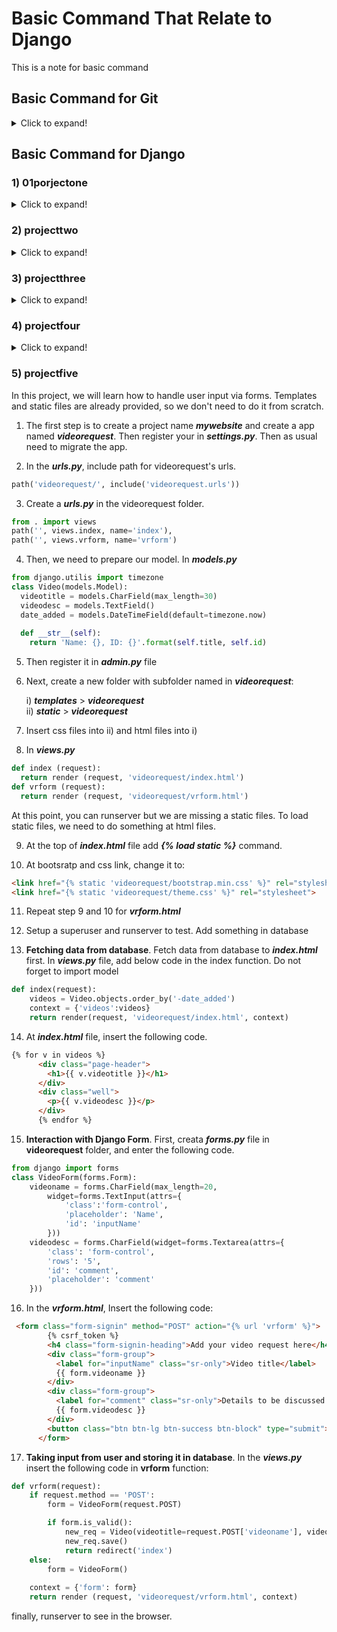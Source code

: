 # Basic Command That Relate to Django

This is a note for basic command

## Basic Command for Git
<details>
  <summary>Click to expand!</summary>
  
### 1) git config
**Utility** : To set your user name and email in the main configuration file.
  
**How to** : To check your name and email type in **_git config --global user.name_** and **_git config --global user.email_**. And to set your new email or name **_git config --global user.name = “Zarif”_** and **_git config --global user.email = “zarif9110@gmail.com”_**
  
### 2) git init
**Utility** : To initialise a git repository for a new or existing project.

**How to** : **_git init_** in the root of your project directory.

### 3) git clone
**Utility :** To copy a git repository from remote source, also sets the remote to original source so that you can pull again.

**How to : _git clone <:clone git url:>_**

### 4) git status
**Utility :** To check the status of files you’ve changed in your working directory, i.e, what all has changed since your last commit.

**How to : _git status_** in your working directory. lists out all the files that have been changed.

### 5) git add
**Utility :** adds changes to stage/index in your working directory.

**How to : _git add ._**

### 6) git commit
**Utility :** commits your changes and sets it to new commit object for your remote.

**How to : _git commit -m ”sweet little commit message”_**

### 7) git push/git pull
**Utility :** Push or Pull your changes to remote. If you have added and committed your changes and you want to push them. Or if your remote has updated and you want those latest changes.

**How to : _git pull <:remote:> <:branch:>_** and **_git push <:remote:> <:branch:>_**

### 8) git branch
**Utility :** Lists out all the branches.

**How to : _git branch_** or **_git branch -a_** to list all the remote branches as well.

### 9) git checkout
**Utility :** Switch to different branches

**How to : _git checkout <:branch:>_** or **_git checkout -b <:branch:>_** if you want to create and switch to a new branch.

### 10) git stash
**Utility :** Save changes that you don’t want to commit immediately.

**How to : _git stash_** in your working directory. **_git stash_** apply if you want to bring your saved changes back.

### 11) git merge
**Utility :** Merge two branches you were working on.

**How to :** Switch to branch you want to merge everything in. **_git merge <:branch_you_want_to_merge:>_**

### 12) git reset
**Utility :** You know when you commit changes that are not complete, this sets your index to the latest commit that you want to work on with.

**How to : _git reset <:mode:> <:COMMIT:>_**

### 13) git remote
**Utility :** To check what remote/source you have or add a new remote.

**How to : _git remote_** to check and list. And **_git remote add <:remote_url:>_**

</details>

## Basic Command for Django

### 1) 01porjectone
<details>
  <summary>Click to expand!</summary>
  
To create a new django project use below command:

**_django-admin startproject helloworld_**

after that, create an app in your project by using below command, your app folder will appear:

**_python manage.py startapp hola_**

At **_settings.py_** file at the main project folder, insert the name of your app in **INSTALLED_APPS**

In **_views.py_** file, you can create a simple httpresponse such as:

```python
from django.Http import HttpResponse
def homePageView(request):
  return HttpResponse('This will shown in the browser')
```
Then, create a **_urls.py_** file in **hola** folder and write the following code:
```python
from django.urls import path
from . import views
urlpatterns = [
    path('', views.homePageView, name='home'),
]
```
to connect the path from hola project, you need to register it in the **_url.py_** at the main app:
```python
urlpatterns = [
    path('admin/', admin.site.urls),
    path('', include('hola.urls')),
]
```
Finally, use command **_python manage.py runserver_** to make sure it is successfull.

</details>

### 2) projecttwo
<details>
  <summary>Click to expand!</summary>
In this project, we want to homepage template. Setup the project, create a new app named **_website_**. Then, create new folder at the base directory named **_templates_**

To connect **_templates_** folder into the main project, in **_setting.py_** , at the **_TEMPLATES_**, insert the following code:
```python
TEMPLATES = [
    {
        'BACKEND': 'django.template.backends.django.DjangoTemplates',
        'DIRS': [os.path.join(BASE_DIR, 'templates')],
        'APP_DIRS': True,
        'OPTIONS': {
            'context_processors': [
                'django.template.context_processors.debug',
                'django.template.context_processors.request',
                'django.contrib.auth.context_processors.auth',
                'django.contrib.messages.context_processors.messages',
            ],
        },
    },
]
```
after that, in **_views.py_** in **website** folder, remove all the existing coding and add the following code.
```python
  from django.views.generic import TemplateView
  class HomePageView(TemplateView):
    template_name = 'home.html'
```
Then, set the path at **_setting.py_** at the main project folder.
```python
path('', include('website.urls')),
```
Then create **_urls.py_** file in the website folder and write this code:
```python
from django.urls import path
from . import views
  urlpatterns = [
    path('', views.HomePageView.as_view(), name='home'),
  ]
```
Runserver to see if it is works.

**Exercise**: Create a aboutus and contact us hmtl with the same step as above

#### Pre built templates
1. Create **_nav.html_** file in template folder. add the following code:
```html
<header>
    <a href=" {% url 'home' %} ">Home</a> | <a href=" {% url 'about' %}">about us</a> | <a href=" {% url 'contact' %}">contact us</a>
</header>
{% block content %}
{% endblock %}
```
2. Then extend the **_nav.html_** page to **_home.html_**, **_about.html_** and **_contact.html_** with the following code: 
```html
{% extends 'nav.html' %}
{% block content %}
<h1>This is my website homepage</h1>
{% endblock %}
```
repeat the 2. step into **_about.html_** page and **_contact.html_** page
</details>

### 3) projectthree
<details>
  <summary>Click to expand!</summary>
In this project, we want to interact with the database.

First, setup a new project, named commandr. And create an app named cmdr. We create a database in **_models.py_** files, then we need to register it in **_admin.py_** file.

to create an initial database based on default setting.

**_python manage.py migrate_** 

create a simple database in **_models.py_** file 
```python
class Cmdr (models.Model):
    text = models.TextField()
```
Then do the below command:

**_python manage.py makemigrations cmdr_**

**_python manage.py migrate cmdr_**

whenever you edit the database in **_models.py_**, you need to make a migration.

Then, we need to generate **admin ID** and **password**. To do that, 

**_python manage.py createsuperuser_**

after that, you can login the admin site

**We need to register our model to admin site**. to do that. go to admin.py file a write this code

```python
from .models import Cmdr
admin.site.register(Cmdr)
```
run the server and you can see that **Cmdr** appear. 

to remove/edit the naming convention in the **Cmdr**, write the following code, in the Cmdr class in **_models.py_**:
```python
def __str__(self):
        return self.text
```
**Showing data to frontend**

write this code in **_views.py_**
```python 
from django.views.generic import ListView
from .models import Cmdr
class homePageView(ListView):
    model = Cmdr
    template_name = 'home.html'
```
then, create a **temlplates** folder and create a **_home.html_**. Setup as we learn before.

To make our data appear in frontend. we need to do something in the **_home.html_**. 
```html
  {% for c in object_list %}
  <li>
    <input type="radio" id="f-option" name="selector">
    <label for="f-option">{{ c }}</label>

    <div class="check"></div>
  </li>
  {% endfor %}
```
the above code will get the data from the **_models.py_** file
</details>
  
### 4) projectfour
<details>
  <summary>Click to expand!</summary>
In this project, the goal is to explore more on static file such as attach bootstrap, css, and javascript file. And also explore more on database interaction.

1) Setup a project name website. and create an app named **articles**.

2) In **_models.py_**, write the following code:
```python
class Article(models.Model):
    author = models.ForeignKey(
        'auth.User',
        on_delete=models.CASCADE,
    )
    title = models.CharField(max_length=200)
    text = models.TextField()
    
    def __str__(self):
        return self.title
```
3) Make a migrations and migrate the database that we just create

**_python manage.py makemigrations articles_**

**_python manage.py migrate articles_**

4) Create a **superuser** so that we can log in the admin panel

5) Register the model into admin file so that it can appear in admin panel
```python
from .models import Article
admin.site.register(Article)
```
6) To setup templates, create a folder named **templates** and create a file named **_home.html_** and **_base.html_**. Then register templates into **_settings.py_** file

7) Create view in a views.py
```python
from django.views.generic import ListView
from . models import Article
class ArticleListView(ListView):
    model = Article
    template_name = 'home.html'
```

8) create a **_urls.py_** in articles folder and insert the the following code:
```python
from django.urls import path
from . import views
urlpatterns = [
    path('', views.ArticleListView.as_view(), name='home.html'),
]
```

9) in urls.py in main project, create a path for articles.
```python
from django.contrib import admin
from django.urls import path, include
urlpatterns = [
    path('admin/', admin.site.urls),
    path('', include('articles.urls')),
]
```
10) In **_base.html_** file. insert the following code:
```html
<!DOCTYPE html>
<html lang="en">
<head>
    <meta charset="UTF-8">
    <meta name="viewport" content="width=device-width, initial-scale=1.0">
    <title>Zarif's Personal Blog</title>
</head>
<body>
    <div class="container">
        {% block content %}        
        {% endblock %}
    </div>
</body>
</html>
```

11) In **_home.html_** file. Insert the following code: Then runserver
```html
{% extends 'base.html' %}
{% block content %}
{% for arti in object_list %}
    <div class="article">
        <h3><a href="">{{ arti.title }}</a></h3>
        <p>{{ arti.text }}</p>
    </div>
{% endfor %}
{% endblock %}
```
12) Now, it is time to learn how to link with static files such as css file. first, create **static** folder at base dir. inside static folder, create a css folder. then create a **_basestyles.css_** file. make any css code as you want.

13)Then we need to register static folder. To do that, go to **_settings.py_** file. add this code at the bottom:
```python
STATICFILES_DIRS = [os.path.join(BASE_DIR, 'static')]
```
14) Then go to **_base.html_** file, add **_{% load static %}_** at the very top of the file. Then add below code to link with css.
```html
<link rel="stylesheet" href="{% static 'css/basestyles.css' %}">
```
15) To make URL unique, means when user click article title, it will link to detail page. to that creata a new class in **_views.py_**
```python
class ArticleDetailView(DetailView):
    model = Article
    template_name = 'detail.html'
    context_object_name = 'object_list'
```
16) In **_urls.py_**, register this new view. but this time using a unique primary key.
```python
path('article/<int:pk>', views.ArticleDetailView.as_view(), name='article_page'),
```
17) Create a new html named **_detail.html_** and insert following codes
```html
{% extends 'base.html' %}
{% block content %}
<div class="dettails">
    <h2>{{ object_list.title }}</h2>
    <p>{{ object_list.text }}</p>
</div>
{% endblock %}
```
18) at **_home.html_** add a link to a detail.html with unique pk.
```html
<h3><a href="{% url 'article_page' arti.pk %}">{{ arti.title }}</a></h3>
```
</details>

### 5) projectfive
In this project, we will learn how to handle user input via forms. Templates and static files are already provided, so we don't need to do it from scratch. 

1) The first step is to create a project name **_mywebsite_** and create a app named **_videorequest_**. Then register your in **_settings.py_**. Then as usual need to migrate the app.

2) In the **_urls.py_**, include path for videorequest's urls.
```python
path('videorequest/', include('videorequest.urls'))
```
3) Create a **_urls.py_** in the videorequest folder. 
```python
from . import views
path('', views.index, name='index'),
path('', views.vrform, name='vrform')
```
4) Then, we need to prepare our model. In **_models.py_**
```python 
from django.utilis import timezone
class Video(models.Model):
  videotitle = models.CharField(max_length=30)
  videodesc = models.TextField()
  date_added = models.DateTimeField(default=timezone.now)
  
  def __str__(self):
    return 'Name: {}, ID: {}'.format(self.title, self.id)
```
5) Then register it in **_admin.py_** file

6) Next, create a new folder with subfolder named in **_videorequest_**:

    i)  **_templates_** > **_videorequest_**  
    ii) **_static_** > **_videorequest_**

7) Insert css files into ii) and html files into i)

8) In **_views.py_**
```python
def index (request):
  return render (request, 'videorequest/index.html')
def vrform (request):
  return render (request, 'videorequest/vrform.html')
```
At this point, you can runserver but we are missing a static files. To load static files, we need to do something at html files.

9) At the top of **_index.html_** file add **_{% load static %}_** command.

10) At bootsratp and css link, change it to:
```html
<link href="{% static 'videorequest/bootstrap.min.css' %}" rel="stylesheet">
<link href="{% static 'videorequest/theme.css' %}" rel="stylesheet">
```
11) Repeat step 9 and 10 for **_vrform.html_**

12) Setup a superuser and runserver to test. Add something in database

13) **Fetching data from database**. Fetch data from database to **_index.html_** first. In **_views.py_** file, add below code in the index function. Do not forget to import model
```python
def index(request):
    videos = Video.objects.order_by('-date_added')
    context = {'videos':videos}
    return render(request, 'videorequest/index.html', context)
```
14) At **_index.html_** file, insert the following code.
```html
{% for v in videos %}
      <div class="page-header">
        <h1>{{ v.videotitle }}</h1>
      </div>
      <div class="well">
        <p>{{ v.videodesc }}</p>
      </div>
      {% endfor %}
```
15) **Interaction with Django Form**. First, creata **_forms.py_** file in **videorequest** folder, and enter the following code.
```python
from django import forms
class VideoForm(forms.Form):
    videoname = forms.CharField(max_length=20,
        widget=forms.TextInput(attrs={
            'class':'form-control',
            'placeholder': 'Name',
            'id': 'inputName'
        }))
    videodesc = forms.CharField(widget=forms.Textarea(attrs={
        'class': 'form-control',
        'rows': '5',
        'id': 'comment',
        'placeholder': 'comment'
    }))
```
16) In the **_vrform.html_**, Insert the following code:
```html
 <form class="form-signin" method="POST" action="{% url 'vrform' %}">
        {% csrf_token %}
        <h4 class="form-signin-heading">Add your video request here</h4>
        <div class="form-group">
          <label for="inputName" class="sr-only">Video title</label>
          {{ form.videoname }}
        </div>
        <div class="form-group">
          <label for="comment" class="sr-only">Details to be discussed in video</label>
          {{ form.videodesc }}
        </div>
        <button class="btn btn-lg btn-success btn-block" type="submit">Submit</button>
      </form>
```
17) **Taking input from user and storing it in database**. In the **_views.py_** insert the following code in **vrform** function:
```python
def vrform(request):
    if request.method == 'POST':
        form = VideoForm(request.POST)

        if form.is_valid():
            new_req = Video(videotitle=request.POST['videoname'], videodesc=request.POST['videodesc'])
            new_req.save()
            return redirect('index')
    else:
        form = VideoForm()
    
    context = {'form': form}
    return render (request, 'videorequest/vrform.html', context)
```
finally, runserver to see in the browser.


